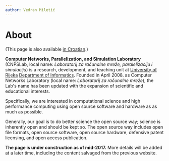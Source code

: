 ```yaml
---
author: Vedran Miletić
---
```


# About

(This page is also available [in Croatian](../hr/index.md).)

**Computer Networks, Parallelization, and Simulation Laboratory** (CNPSLab, local name: *Laboratorij za računalne mreže, paralelizaciju i simulaciju*) is a research, development, and teaching unit at [University of Rijeka](https://www.uniri.hr/) [Department of Informatics](https://www.inf.uniri.hr/). Founded in April 2008. as Computer Networks Laboratory (local name: *Laboratorij za računalne mreže*), the Lab's name has been updated with the expansion of scientific and educational interests.

Specifically, we are interested in computational science and high performance computing using open source software and hardware as as much as possible.

Generally, our goal is to do better science the open source way; science is inherently open and should be kept so. The open source way includes open file formats, open source software, open source hardware, defensive patent licensing, and open access publication.

**The page is under construction as of mid-2017.** More details will be added at a later time, including the content salvaged from the previous website.
